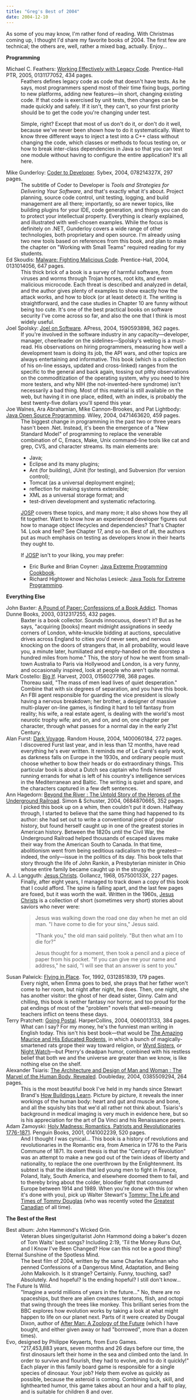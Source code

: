 ```yaml
---
title: "Greg's Best of 2004"
date: 2004-12-10
---
```

As some of you may know, I'm rather fond of reading.  With
Christmas coming up, I thought I'd share my favorite books of 2004.
The first few are technical; the others are, well, rather a mixed bag,
actually.  Enjoy…

<strong>Programming</strong>

<dl> <dt>Michael C. Feathers: <a href="http://www.amazon.com/exec/obidos/ASIN/0131177052">Working
Effectively with Legacy Code</a>.  Prentice-Hall PTR, 2005,
0131177052, 434 pages.</dt> <dd>Feathers defines legacy code as code that doesn't have tests.  As
he says, most programmers spend most of their time fixing bugs,
porting to new platforms, adding new features—in short, changing
existing code.  If that code is exercised by unit tests, then changes
can be made quickly and safely. If it isn't, they can't, so your first
priority should be to get the code you're changing under test.

Simple, right?  Except that most of us don't do it, or don't do it
well, because we've never been shown how to do it systematically. Want
to know three different ways to inject a test into a C++ class without
changing the code, which classes or methods to focus testing on, or
how to break inter-class dependencies in Java so that you can test one
module without having to configure the entire application? It's all
here.

</dd> <dt>Mike Gunderloy: <a href="http://www.amazon.com/exec/obidos/ASIN/078214327X">Coder
to Developer</a>.  Sybex, 2004, 078214327X, 297 pages.</dt> <dd>The subtitle of Coder to Developer is <em>Tools and
Strategies for Delivering Your Software</em>, and that's exactly what
it's about. Project planning, source code control, unit testing,
logging, and build management are all there; importantly, so are newer
topics, like building plugins for your IDE, code generation, and
things you can do to protect your intellectual property. Everything is
clearly explained, and illustrated with well-chosen examples. While
the focus is definitely on .NET, Gunderloy covers a wide range of
other technologies, both proprietary and open source. I'm already
using two new tools based on references from this book, and plan to
make the chapter on "Working with Small Teams" required reading for my
students.

</dd> <dt>Ed Skoudis: <a href="http://www.amazon.com/exec/obidos/ASIN/0131014056">Malware:
Fighting Malicious Code</a>.  Prentice-Hall, 2004, 0131014056,
647 pages.</dt> <dd>This thick brick of a book is a survey of harmful software, from
viruses and worms through Trojan horses, root kits, and even malicious
microcode.  Each threat is described and analyzed in detail, and the
author gives plenty of examples to show exactly how the attack works,
and how to block (or at least detect) it.  The writing is
straightforward, and the case studies in Chapter 10 are funny without
being too cute.  It's one of the best practical books on software
security I've come across so far, and also the one that I think is
most widely useful.

</dd> <dt>Joel Spolsky: <a href="http://www.amazon.com/exec/obidos/ASIN/1590593898">Joel on
Software</a>.  APress, 2004, 1590593898, 362 pages.</dt> <dd>If you're involved in the software industry in any
capacity—developer, manager, cheerleader on the
sidelines—Spolsky's weblog is a must-read.  His observations on
hiring programmers, measuring how well a development team is doing its
job, the API wars, and other topics are always entertaining and
informative. This book (which is a collection of his on-line essays,
updated and cross-linked) ranges from the specific to the general and
back again, tossing out pithy observations on the commoditization of
the operating system, why you need to hire more testers, and why NIH
(the not-invented-here syndrome) isn't necessarily a bad thing. Most
of this material is still available on the web, but having it in one
place, edited, with an index, is probably the best twenty-five dollars
you'll spend this year.

</dd> <dt>Joe Walnes, Ara Abrahamian, Mike Cannon-Brookes, and Pat
Lightbody: <a href="http://www.amazon.com/exec/obidos/ASIN/0471463620">Java
Open Source Programming</a>.  Wiley, 2004, 0471463620, 459
pages.</dt> <dd>The biggest change in programming in the past two or three years
hasn't been .Net.  Instead, it's been the emergence of a "New Standard
Model" of programming to replace the venerable combination of C,
Emacs, Make, Unix command-line tools like cat and grep, CVS, and
character streams.  Its main elements are:
<ul>
  <li>Java;</li>
  <li>Eclipse and its many plugins;</li>
  <li>Ant (for building), JUnit (for testing), and Subversion (for version control);</li>
  <li>Tomcat (as a universal deployment engine);</li>
  <li>reflection for making systems extensible;</li>
  <li>XML as a universal storage format; and</li>
  <li>test-driven development and systematic refactoring.</li>
</ul>
<a href="http://www.amazon.com/exec/obidos/ASIN/0471463620">JOSP</a>
covers these topics, and many more; it also shows how they all fit
together. Want to know how an experienced developer figures out how to
manage object lifecycles and dependencies? That's Chapter 14. Look and
feel? See Chapter 17, and so on. Best of all, the authors put as much
emphasis on testing as developers know in their hearts they ought
to.

If <a href="http://www.amazon.com/exec/obidos/ASIN/0471463620">JOSP</a>
isn't to your liking, you may prefer:
<ul>
  <li>Eric Burke and Brian Coyner: <a href="http://www.amazon.com/exec/obidos/ASIN/0596003870">Java
Extreme Programming Cookbook</a>.</li>
  <li>Richard Hightower and Nicholas Lesieck: <a href="http://www.amazon.com/exec/obidos/ASIN/047120708X">Java
Tools for Extreme Programming</a>.</li>
</ul>
</dd> </dl><strong>Everything Else</strong>

<dl> <dt>John Baxter: <a href="http://www.amazon.com/exec/obidos/ASIN/0312317255">A Pound
of Paper: Confessions of a Book Addict</a>.  Thomas Dunne
Books, 2003, 0312317255, 432 pages.</dt> <dd>Baxter is a book collector.  Sounds innocuous, doesn't it?  But as
he says, "acquiring [books] meant midnight assignations in seedy
corners of London, white-knuckle bidding at auctions, speculative
drives across England to cities you'd never seen, and nervous knocking
on the doors of strangers that, in all probability, would leave you, a
minute later, humiliated and empty-handed on the doorstep a hundred
miles from home."  This, the story of how he went from small-town
Australia to Paris via Hollywood and London, is a very funny, and
occasionally inspired, look at people who aren't quite normal.

</dd> <dt>Mark Costello: <a href="http://www.amazon.com/exec/obidos/ASIN/0156027798">Big
If</a>.  Harvest, 2003, 0156027798, 368 pages.</dt> <dd>Thoreau said, "The mass of men lead lives of quiet desperation."
Combine that with six degrees of separation, and you have this book.
An FBI agent responsible for guarding the vice president is slowly
having a nervous breakdown; her brother, a designer of massive
multi-player on-line games, is finding it hard to tell fantasy from
reality; his wife, a real estate agent, is dealing with the world's
most neurotic trophy wife; and on, and on, and on, one chapter per
character, through what passes for a normal day in the early 21st
Century.

</dd> <dt>Alan Furst: <a href="http://www.amazon.com/exec/obidos/ASIN/1400060184">Dark
Voyage</a>.  Random House, 2004, 1400060184, 272 pages.</dt> <dd>I discovered Furst last year, and in less than 12 months, have read
everything he's ever written.  It reminds me of Le Carré's
early work, as darkness falls on Europe in the 1930s, and ordinary
people must choose whether to bow their heads or do extraordinary
things.  This particular book is about a Dutch sea captain who finds
himself running errands for what is left of his country's intelligence
services in the Mediterranean and Baltic.  The writing is quiet and
spare, and the characters captured in a few deft sentences.

</dd> <dt>Ann Hagedorn: <a href="http://www.amazon.com/exec/obidos/ASIN/0684870665">Beyond
the River : The Untold Story of the Heroes of the Underground
Railroad</a>.  Simon & Schuster, 2004, 0684870665, 352
pages.</dt> <dd>I picked this book up on a whim, then couldn't put it down.
Halfway through, I started to believe that the same thing had happened
to its author: she had set out to write a conventional piece of
popular history, but found herself caught up in one of the greatest
stories in American history.  Between the 1820s until the Civil War,
the Underground Railroad helped thousands of escaped slaves make their
way from the American South to Canada.  In that time, abolitionism
went from being seditious radicalism to the greatest—indeed, the
only—issue in the politics of its day.  This book tells that story
through the life of John Rankin, a Presbyterian minister in Ohio whose
entire family became caught up in the struggle.

</dd> <dt>A. J. Langguth: <a href="http://www.amazon.com/exec/obidos/ASIN/057500133X">Jesus
Christs</a>.  Gollancz, 1968, 057500133X, 227 pages.</dt> <dd>Finally, after eight years, I managed to track down a copy of this
book that I could afford.  The spine is falling apart, and the last
few pages are foxed, but it was worth the wait.  Written in the 1960s,
<a href="http://www.amazon.com/exec/obidos/ASIN/057500133X">Jesus
Christs</a> is a collection of short (sometimes very short)
stories about saviors who never were:
<blockquote>Jesus was walking down the road one day when he met an old man.
"I have come to die for your sins," Jesus said.

"Thank you," the old man said politely. "But then what am I to
die for?"

Jesus thought for a moment, then took a pencil and a piece of
paper from his pocket.  "If you can give me your name and address,"
he said, "I will see that an answer is sent to you."</blockquote>
</dd> <dt>Susan Palwick: <a href="http://www.amazon.com/exec/obidos/ASIN/0312851839">Flying
in Place</a>.  Tor, 1992, 0312851839, 179 pages.</dt> <dd>Every night, when Emma goes to bed, she prays that her father won't
come to her room, but night after night, he does.  Then, one night,
she has another visitor: the ghost of her dead sister, Ginny.  Calm
and chilling, this book is neither fantasy nor horror, and too proud
for the pat endings of most of the "problem" novels that well-meaning
teachers inflict on teens these days.

</dd> <dt>Terry Pratchett: <a href="http://www.amazon.com/exec/obidos/ASIN/0060013133">Going
Postal</a>.  HarperCollins, 2004, 0060013133, 384 pages.</dt> <dd>What can I say?  For my money, he's the funniest man writing in
English today.  This isn't his best book—that would be <a href="http://www.amazon.com/exec/obidos/ASIN/0060012358">The
Amazing Maurice and His Educated Rodents</a>, in which a bunch
of magically-smartened rats grope their way toward religion, or <a href="http://www.amazon.com/exec/obidos/ASIN/0061020664">Wyrd
Sisters</a>, or <a href="http://www.amazon.com/exec/obidos/ASIN/0060013125">Night
Watch</a>—but Pterry's deadpan humor, combined with his
restless belief that both we and the universe are greater than we
know, is like nothing else on the shelf.

</dd> <dt>Alexander Tsiaris: <a href="http://www.amazon.com/exec/obidos/ASIN/0385509294">The
Architecture and Design of Man and Woman : The Marvel of the Human
Body, Revealed</a>.  Doubleday, 2004, 0385509294, 264
pages.</dt> <dd>This is the most beautiful book I've held in my hands since Stewart
Brand's <a href="http://www.amazon.com/exec/obidos/ASIN/0140139966">How
Buildings Learn</a>.  Picture by picture, it reveals the inner
workings of the human body: heart and gut and muscle and bone, and all
the squishy bits that we'd all rather not think about.  Tsiaris's
background in medical imaging is very much in evidence here, but so is
his appreciation for the art of Da Vinci and his Renaissance
peers.

</dd> <dt>Adam Zamoyski: <a href="http://www.amazon.com/exec/obidos/ASIN/0141002239">Holy
Madness: Romantics, Patriots and Revolutionaries 1776-1871</a>.
Penguin Books, 2001, 0141002239, 520 pages.</dt> <dd>And I thought <em>I</em> was cynical…  This book is a history of
revolutions and revolutionaries in the Romantic era, from America in
1776 to the Paris Commune of 1871.  Its overt thesis is that the
"Century of Revolution" was an attempt to make a new god out of the
twin ideas of liberty and nationality, to replace the one overthrown
by the Enlightenment.  Its subtext is that the idealism that led young
men to fight in France, Poland, Italy, South America, and elsewhere
doomed them to fail, and to thereby bring about the colder, bloodier
fight that consumed Europe between 1914 and 1989.  When you're done
with this (or when it's done with you), pick up Walter Stewart's <a href="http://www.amazon.com/exec/obidos/ASIN/1552783820">Tommy:
The Life and Times of Tommy Douglas</a> (who was recently voted
the <a href="http://www.cbc.ca/greatest/top_ten/nominee/douglas-tommy.html">Greatest
Canadian</a> of all time).

</dd> </dl><strong>The Best of the Rest</strong>

<dl> <dt>Best album: John Hammond's Wicked Grin.</dt> <dd>Veteran blues singer/guitarist John Hammond doing a baker's dozen
of Tom Waits' best songs?  Including 2:19, 'Til the
Money Runs Out, and I Know I've Been Changed?  How
can this not be a good thing?

</dd> <dt>Eternal Sunshine of the Spotless Mind.</dt> <dd>The best film of 2004, written by the same Charles Kaufman who
penned Confessions of a Dangerous Mind,
Adaptation, and Being John Malkovich.  Is it
strange?  Certainly.  Funny, touching, sad?  Absolutely.  And hopeful?
Is the ending hopeful?  I still don't know…

</dd> <dt>The Future Is Wild.</dt> <dd>"Imagine a world millions of years in the future…"  No, there are
no spaceships, but there are alien creatures: teratons, flish, and
octopi that swing through the trees like monkey.  This brilliant
series from the BBC explores how evolution works by taking a look at
what might happen to life on our planet next.  Parts of it were
created by Dougal Dixon, author of <a href="http://www.amazon.com/exec/obidos//0312194331">After Man:
A Zoology of the Future</a> (which I have bought, and either
given away or had "borrowed", more than a dozen times).

</dd> <dt>Evo, designed by Philippe Keyaerts, from Euro Games.</dt> <dd>"217,453,883 years, seven months and 26 days before our time, the
first dinosaurs left their home in the sea and climbed onto the
land. In order to survive and flourish, they had to evolve, and to do
it quickly!"  Each player in this family board game is responsible for
a single species of dinosaur.  Your job?  Help them evolve as quickly
as possible, because the asteroid is coming.  Combining luck, skill,
and lighthearted humor, this game takes about an hour and a half to
play, and is suitable for children 8 and over.

</dd> </dl>
